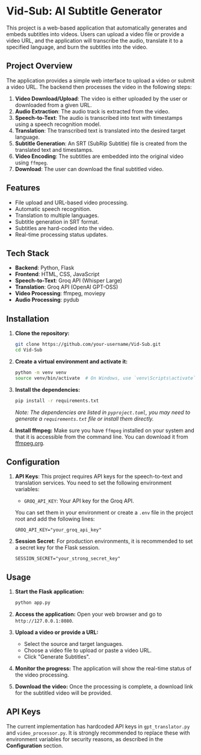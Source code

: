 # Vid-Sub: AI Subtitle Generator

This project is a web-based application that automatically generates and embeds subtitles into videos. Users can upload a video file or provide a video URL, and the application will transcribe the audio, translate it to a specified language, and burn the subtitles into the video.

## Project Overview

The application provides a simple web interface to upload a video or submit a video URL. The backend then processes the video in the following steps:

1.  **Video Download/Upload**: The video is either uploaded by the user or downloaded from a given URL.
2.  **Audio Extraction**: The audio track is extracted from the video.
3.  **Speech-to-Text**: The audio is transcribed into text with timestamps using a speech recognition model.
4.  **Translation**: The transcribed text is translated into the desired target language.
5.  **Subtitle Generation**: An SRT (SubRip Subtitle) file is created from the translated text and timestamps.
6.  **Video Encoding**: The subtitles are embedded into the original video using `ffmpeg`.
7.  **Download**: The user can download the final subtitled video.

## Features

-   File upload and URL-based video processing.
-   Automatic speech recognition.
-   Translation to multiple languages.
-   Subtitle generation in SRT format.
-   Subtitles are hard-coded into the video.
-   Real-time processing status updates.

## Tech Stack

-   **Backend**: Python, Flask
-   **Frontend**: HTML, CSS, JavaScript
-   **Speech-to-Text**: Groq API (Whisper Large)
-   **Translation**: Groq API (OpenAI GPT-OSS)
-   **Video Processing**: ffmpeg, moviepy
-   **Audio Processing**: pydub

## Installation

1.  **Clone the repository:**
    ```bash
    git clone https://github.com/your-username/Vid-Sub.git
    cd Vid-Sub
    ```

2.  **Create a virtual environment and activate it:**
    ```bash
    python -m venv venv
    source venv/bin/activate  # On Windows, use `venv\Scripts\activate`
    ```

3.  **Install the dependencies:**
    ```bash
    pip install -r requirements.txt
    ```
    *Note: The dependencies are listed in `pyproject.toml`, you may need to generate a `requirements.txt` file or install them directly.*

4.  **Install ffmpeg:**
    Make sure you have `ffmpeg` installed on your system and that it is accessible from the command line. You can download it from [ffmpeg.org](https://ffmpeg.org/download.html).

## Configuration

1.  **API Keys**: This project requires API keys for the speech-to-text and translation services. You need to set the following environment variables:
    -   `GROQ_API_KEY`: Your API key for the Groq API.

    You can set them in your environment or create a `.env` file in the project root and add the following lines:
    ```
    GROQ_API_KEY="your_groq_api_key"
    ```

2.  **Session Secret**: For production environments, it is recommended to set a secret key for the Flask session.
    ```
    SESSION_SECRET="your_strong_secret_key"
    ```

## Usage

1.  **Start the Flask application:**
    ```bash
    python app.py
    ```

2.  **Access the application:**
    Open your web browser and go to `http://127.0.0.1:8080`.

3.  **Upload a video or provide a URL:**
    -   Select the source and target languages.
    -   Choose a video file to upload or paste a video URL.
    -   Click "Generate Subtitles".

4.  **Monitor the progress:**
    The application will show the real-time status of the video processing.

5.  **Download the video:**
    Once the processing is complete, a download link for the subtitled video will be provided.

## API Keys

The current implementation has hardcoded API keys in `gpt_translator.py` and `video_processor.py`. It is strongly recommended to replace these with environment variables for security reasons, as described in the **Configuration** section.
